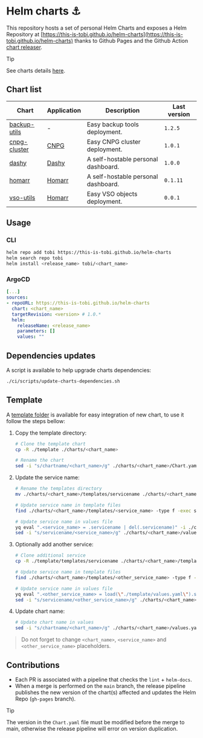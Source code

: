 # Helm charts :anchor:

This repository hosts a set of personal Helm Charts and exposes a Helm Repository at [https://this-is-tobi.github.io/helm-charts](https://this-is-tobi.github.io/helm-charts) thanks to Github Pages and the Github Action [chart releaser](https://github.com/helm/chart-releaser-action).

> [!TIP]
> See charts details [here](https://this-is-tobi.github.io/helm-charts/index.yaml).

## Chart list

| Chart                                 | Application                                                                | Description                         | Last version |
| ------------------------------------- | -------------------------------------------------------------------------- | ----------------------------------- | ------------ |
| [backup-utils](./charts/backup-utils) | -                                                                          | Easy backup tools deployment.       | `1.2.5`      |
| [cnpg-cluster](./charts/cnpg-cluster) | [CNPG](https://cloudnative-pg.io)                                          | Easy CNPG cluster deployment.       | `1.0.1`      |
| [dashy](./charts/dashy)               | [Dashy](https://github.com/lissy93/dashy)                                  | A self-hostable personal dashboard. | `1.0.0`      |
| [homarr](./charts/homarr)             | [Homarr](https://github.com/ajnart/homarr)                                 | A self-hostable personal dashboard. | `0.1.11`     |
| [vso-utils](./charts/vso-utils)       | [Homarr](https://developer.hashicorp.com/vault/docs/deploy/kubernetes/vso) | Easy VSO objects deployment.        | `0.0.1`      |

## Usage

### CLI

```sh
helm repo add tobi https://this-is-tobi.github.io/helm-charts
helm search repo tobi
helm install <release_name> tobi/<chart_name>
```

### ArgoCD

```yaml
[...]
sources:
- repoURL: https://this-is-tobi.github.io/helm-charts
  chart: <chart_name>
  targetRevision: <version> # 1.0.*
  helm:
    releaseName: <release_name>
    parameters: []
    values: ""
```

## Dependencies updates

A script is available to help upgrade charts dependencies:

```sh
./ci/scripts/update-charts-dependencies.sh
```

## Template

A [template folder](./template/) is available for easy integration of new chart, to use it follow the steps bellow:

1. Copy the template directory:
    ```sh
    # Clone the template chart
    cp -R ./template ./charts/<chart_name>

    # Rename the chart
    sed -i "s/chartname/<chart_name>/g" ./charts/<chart_name>/Chart.yaml
    ```

2. Update the service name:
    ```sh
    # Rename the templates directory
    mv ./charts/<chart_name>/templates/servicename ./charts/<chart_name>/templates/<service_name>

    # Update service name in template files
    find ./charts/<chart_name>/templates/<service_name> -type f -exec sed -i "s/servicename/<service_name>/g" ./charts/<chart_name>/values.yaml {} \;

    # Update service name in values file
    yq eval ".<service_name> = .servicename | del(.servicename)" -i ./charts/<chart_name>/values.yaml
    sed -i "s/servicename/<service_name>/g" ./charts/<chart_name>/values.yaml
    ```

3. Optionally add another service:
    ```sh
    # Clone additional service
    cp -R ./template/templates/servicename ./charts/<chart_name>/templates/<other_service_name>

    # Update service name in template files
    find ./charts/<chart_name>/templates/<other_service_name> -type f -exec sed -i "s/servicename/<other_service_name>/g" ./charts/<chart_name>/values.yaml {} \;

    # Update service name in values file
    yq eval ".<other_service_name> = load(\"./template/values.yaml\").servicename" -i ./charts/<chart_name>/values.yaml
    sed -i "s/servicename/<other_service_name>/g" ./charts/<chart_name>/values.yaml
    ```

4. Update chart name:
    ```sh
    # Update chart name in values
    sed -i "s/chartname/<chart_name>/g" ./charts/<chart_name>/values.yaml
    ```

> Do not forget to change `<chart_name>`, `<service_name>` and `<other_service_name>` placeholders.

## Contributions

- Each PR is associated with a pipeline that checks the `lint` + `helm-docs`.
- When a merge is performed on the `main` branch, the release pipeline publishes the new version of the chart(s) affected and updates the Helm Repo (`gh-pages` branch).

> [!TIP]  
> The version in the `Chart.yaml` file must be modified before the merge to main, otherwise the release pipeline will error on version duplication.
